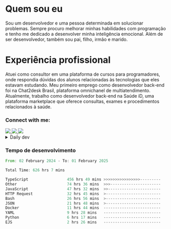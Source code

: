 # Quem sou eu
Sou um desenvolvedor e uma pessoa determinada em solucionar problemas. Sempre procuro melhorar minhas habilidades com programação e tenho me dedicado a desenvolver minha inteligência emocional. Além de ser desenvolvedor, também sou pai, filho, irmão e marido.

# Experiência profissional
Atuei como consultor em uma plataforma de cursos para programadores, onde respondia dúvidas dos alunos relacionadas às tecnologias que eles estavam estudando.
Meu primeiro emprego como desenvolvedor back-end foi na Chat2desk Brasil, plataforma omnichanel de multiatendimento.
Atualmente, trabalho como desenvolvedor back-end na Saúde iD, uma plataforma marketplace que oferece consultas, exames e procedimentos relacionados à saúde.

### Connect with me:
<a href="https://www.linkedin.com/in/theusmoreira" target="_blank" >
<img src="https://img.shields.io/badge/linkedin-%230077B5.svg?&style=for-the-badge&logo=linkedin&logoColor=white ">
</a>
<a href="https://www.instagram.com/matheus.s.moreira/" target="_blank">
<img src="https://img.shields.io/badge/instagram-%23E4405F.svg?&style=for-the-badge&logo=instagram&logoColor=white">
</a>
<a href="mailto:matheussm301@gmail.com"  target="_blank">
<img src="https://img.shields.io/badge/gmail-%23E4405F.svg?&style=for-the-badge&logo=gmail&logoColor=white">
</a>


<details>
  <summary>Daily dev </summary>
<p>
  <a href="https://app.daily.dev/matheussantos"><img src="https://github.com/matheus-santos-moreira/matheus-santos-moreira/blob/master/devcard.svg" width="200" alt="Matheus Santos's Dev Card"/></a>
 </p>
</details>

<h3>Tempo de desenvolvimento</h3>

<!--START_SECTION:waka-->

```rust
From: 02 February 2024 - To: 01 February 2025

Total Time: 626 hrs 7 mins

TypeScript                 456 hrs 49 mins >>>>>>>>>>>>>>>>---------   65.19 %
Other                      74 hrs 36 mins  >>>----------------------   10.65 %
JavaScript                 47 hrs 32 mins  >>-----------------------   06.79 %
HTTP Request               32 hrs 45 mins  >------------------------   04.68 %
Bash                       26 hrs 56 mins  >------------------------   03.84 %
JSON                       21 hrs 48 mins  >------------------------   03.11 %
Docker                     11 hrs 44 mins  -------------------------   01.68 %
YAML                       9 hrs 28 mins   -------------------------   01.35 %
Python                     6 hrs 17 mins   -------------------------   00.90 %
EJS                        2 hrs 26 mins   -------------------------   00.35 %
```

<!--END_SECTION:waka-->
